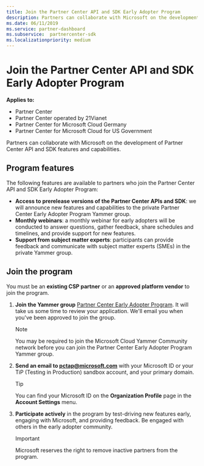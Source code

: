 ```yaml
---
title: Join the Partner Center API and SDK Early Adopter Program 
description: Partners can collaborate with Microsoft on the development of partner features and capabilities.
ms.date: 06/11/2019
ms.service: partner-dashboard
ms.subservice:  partnercenter-sdk
ms.localizationpriority: medium
---
```


# Join the Partner Center API and SDK Early Adopter Program

**Applies to:**

- Partner Center
- Partner Center operated by 21Vianet
- Partner Center for Microsoft Cloud Germany
- Partner Center for Microsoft Cloud for US Government

Partners can collaborate with Microsoft on the development of Partner Center API and SDK features and capabilities.

## Program features

The following features are available to partners who join the Partner Center API and SDK Early Adopter Program:

- **Access to prerelease versions of the Partner Center APIs and SDK**: we will announce new features and capabilities to the private Partner Center Early Adopter Program Yammer group.
- **Monthly webinars**: a monthly webinar for early adopters will be conducted to answer questions, gather feedback, share schedules and timelines, and provide support for new features.
- **Support from subject matter experts**: participants can provide feedback and communicate with subject matter experts (SMEs) in the private Yammer group.

## Join the program

You must be an **existing CSP partner** or an **approved platform vendor** to join the program.

1. **Join the Yammer group** [Partner Center Early Adopter Program](https://www.yammer.com/cloudpartnercommunity/#/threads/inGroup?type=in_group&feedId=5944712&view=all). It will take us some time to review your application. We'll email you when you've been approved to join the group.

   > [!NOTE]
   > You may be required to join the Microsoft Cloud Yammer Community network before you can join the Partner Center Early Adopter Program Yammer group.

2. **Send an email to [pctap@microsoft.com](mailto:pctap@microsoft.com)** with your Microsoft ID or your TiP (Testing in Production) sandbox account, and your primary domain.

   > [!TIP]
   > You can find your Microsoft ID on the **Organization Profile** page in the **Account Settings** menu.

3. **Participate actively** in the program by test-driving new features early, engaging with Microsoft, and providing feedback. Be engaged with others in the early adopter community.

   > [!IMPORTANT]
   > Microsoft reserves the right to remove inactive partners from the program.
